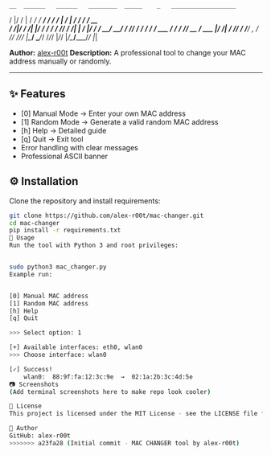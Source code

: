     __  ______   ______   ________  _____    _   __________________
   /  |/  /   | / ____/  / ____/ / / /   |  / | / / ____/ ____/ __ \
  / /|_/ / /| |/ /      / /   / /_/ / /| | /  |/ / / __/ __/ / /_/ /
 / /  / / ___ / /___   / /___/ __  / ___ |/ /|  / /_/ / /___/ _, _/
/_/  /_/_/  |_\____/   \____/_/ /_/_/  |_/_/ |_/\____/_____/_/ |_|


**Author:** [alex-r00t](https://github.com/alex-r00t)
**Description:** A professional tool to change your MAC address manually or randomly.

---

## ✨ Features
- [0] Manual Mode → Enter your own MAC address
- [1] Random Mode → Generate a valid random MAC address
- [h] Help → Detailed guide
- [q] Quit → Exit tool
- Error handling with clear messages
- Professional ASCII banner

## ⚙️ Installation
Clone the repository and install requirements:

```bash
git clone https://github.com/alex-r00t/mac-changer.git
cd mac-changer
pip install -r requirements.txt
🚀 Usage
Run the tool with Python 3 and root privileges:


sudo python3 mac_changer.py
Example run:


[0] Manual MAC address
[1] Random MAC address
[h] Help
[q] Quit

>>> Select option: 1

[+] Available interfaces: eth0, wlan0
>>> Choose interface: wlan0

[✓] Success!
    wlan0:  88:9f:fa:12:3c:9e  →  02:1a:2b:3c:4d:5e
📷 Screenshots
(Add terminal screenshots here to make repo look cooler)

📜 License
This project is licensed under the MIT License - see the LICENSE file for details.

👤 Author
GitHub: alex-r00t
>>>>>>> a23fa28 (Initial commit - MAC CHANGER tool by alex-r00t)
